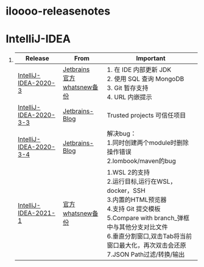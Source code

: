 # iloooo-releasenotes



# IntelliJ-IDEA



1. | Release                                                      | From                                                        | Important           |
   | ------------------------------------------------------------ | ----------------------------------------------------------- | ------------------- |
   | [IntelliJ-IDEA-2020-3](https://gitee.com/iloooo/iloooo-releasenotes/blob/main/IntelliJ-IDEA/IntelliJ-IDEA-2020-3-whatsnew/IntelliJ-IDEA-2020-3-whatsnew.md) | [Jetbrains](https://www.jetbrains.com/zh-cn/idea/whatsnew/)<br/>[官方whatsnew备份](https://gitee.com/iloooo/iloooo-releasenotes/blob/main/IntelliJ-IDEA/IntelliJ-IDEA-2020-3-whatsnew/IntelliJ-IDEA-2020-3-whatsnew.md) | 1. 在 IDE 内部更新 JDK<br/>2. 使用 SQL 查询 MongoDB<br/>3. Git 暂存支持<br/>4. URL 内嵌提示 |
   | [IntelliJ-IDEA-2020-3-3](https://gitee.com/iloooo/iloooo-releasenotes/blob/main/IntelliJ-IDEA/IntelliJ-IDEA-2020-3-3.md) | [Jetbrains-Blog](https://blog.jetbrains.com/idea/2021/03/intellij-idea-2020-3-3/) | Trusted projects 可信任项目 |
   | [IntelliJ-IDEA-2020-3-4](https://gitee.com/iloooo/iloooo-releasenotes/blob/main/IntelliJ-IDEA/IntelliJ-IDEA-2020-3-4.md) | [Jetbrains-Blog](https://blog.jetbrains.com/idea/2021/04/intellij-idea-2020-3-4/) | 解决bug：<br/>1.同时创建两个module时删除操作错误<br/>2.lombook/maven的bug |
   | [IntelliJ-IDEA-2021-1](https://gitee.com/iloooo/iloooo-releasenotes/blob/main/IntelliJ-IDEA/IntelliJ-IDEA-2021-1.md) | [官方whatsnew备份](https://gitee.com/iloooo/iloooo-releasenotes/blob/main/IntelliJ-IDEA/IntelliJ-IDEA-2021-1-whatsnew/) | 1.WSL 2的支持<br/>2.运行目标,运行在WSL，docker，SSH<br/>3.内置的HTML预览器<br/>4.支持 Git 提交模板<br/>5.Compare with branch\_弹框中与其他分支对比文件<br/>6.垂直分割窗口,双击Tab将当前窗口最大化，再次双击会还原<br/>7.JSON Path过滤/转换/输出 |

   

